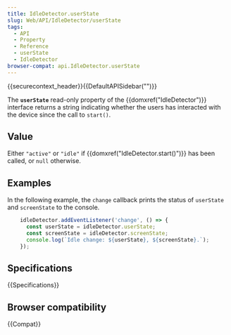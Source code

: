 ```yaml
---
title: IdleDetector.userState
slug: Web/API/IdleDetector/userState
tags:
  - API
  - Property
  - Reference
  - userState
  - IdleDetector
browser-compat: api.IdleDetector.userState
---
```

{{securecontext_header}}{{DefaultAPISidebar("")}}

The **`userState`** read-only property of the {{domxref("IdleDetector")}} interface returns a string indicating whether the users has interacted with the device since the call to `start()`.

## Value

Either `"active"` or `"idle"` if {{domxref("IdleDetector.start()")}} has been called, or `null` otherwise.

## Examples

In the following example, the `change` callback prints the status of `userState` and `screenState` to the console.

```js
    idleDetector.addEventListener('change', () => {
      const userState = idleDetector.userState;
      const screenState = idleDetector.screenState;
      console.log(`Idle change: ${userState}, ${screenState}.`);
    });
```

## Specifications

{{Specifications}}

## Browser compatibility

{{Compat}}


